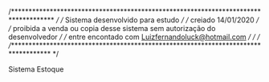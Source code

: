/************************************************************************************ */
/*                         Sistema desenvolvido para estudo                           */
/*                               creiado 14/01/2020                                   */
/*          proibida a venda ou copia desse sistema sem autorização do desenvolvedor  */
/*                      entre encontado com Luizfernandoluck@hotmail.com              */
/*                                                                                    */
/************************************************************************************ */


Sistema Estoque
